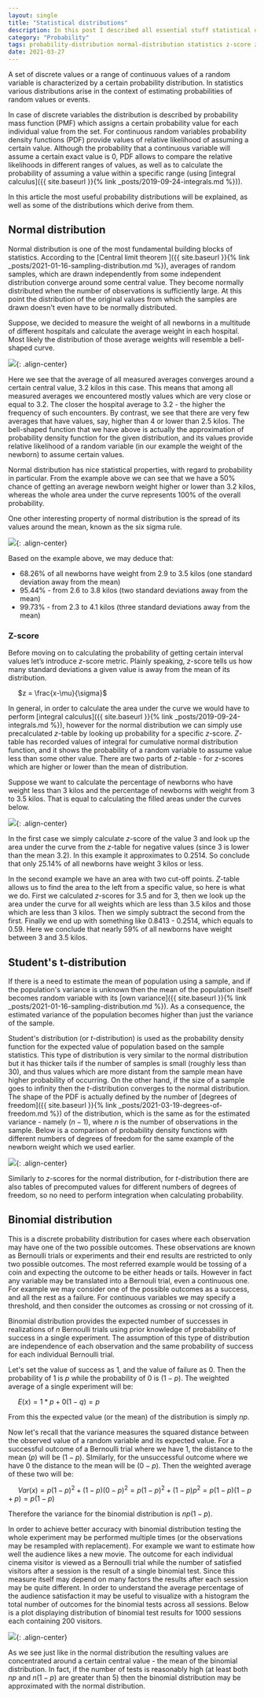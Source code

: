 ```yaml
---
layout: single
title: "Statistical distributions"
description: In this post I described all essential stuff statistical distributions
category: "Probability"
tags: probability-distribution normal-distribution statistics z-score z-table six-sigma z-value central-limit-theorem Student's-distribution t-distribution probability-mass-function probability-density-function PDF degrees-of-freedom chi-square-distribution binomial-distribution Bernoulli-trial
date: 2021-03-27
---
```


A set of discrete values or a range of continuous values of a random variable is characterized by a certain probability distribution. In statistics various distributions arise in the context of estimating probabilities of random values or events.

In case of discrete variables the distribution is described by probability mass function (PMF) which assigns a certain probability value for each individual value from the set. For continuous random variables probability density functions (PDF) provide values of relative likelihood of assuming a certain value. Although the probability that a continuous variable will assume a certain exact value is 0, PDF allows to compare the relative likelihoods in different ranges of values, as well as to calculate the probability of assuming a value within a specific range (using [integral calculus]({{ site.baseurl }}{% link _posts/2019-09-24-integrals.md %})).

In this article the most useful probability distributions will be explained, as well as some of the distributions which derive from them.

## Normal distribution

Normal distribution is one of the most fundamental building blocks of statistics. According to the [Central limit theorem ]({{ site.baseurl }}{% link _posts/2021-01-16-sampling-distribution.md %}), averages of random samples, which are drawn independently from some independent distribution converge around some central value. They become normally distributed when the number of observations is sufficiently large. At this point the distribution of the original values from which the samples are drawn doesn't even have to be normally distributed.

Suppose, we decided to measure the weight of all newborns in a multitude of different hospitals and calculate the average weight in each hospital. Most likely the distribution of those average weights will resemble a bell-shaped curve.

![](/assets/images/probability/toy_newborn_weight_distribution.png){: .align-center}

Here we see that the average of all measured averages converges around a certain central value, 3.2 kilos in this case. This means that among all measured averages we encountered mostly values which are very close or equal to 3.2. The closer the hospital average to 3.2 - the higher the frequency of such encounters. By contrast, we see that there are very few averages that have values, say, higher than 4 or lower than 2.5 kilos. The bell-shaped function that we have above is actually the approximation of probability density function for the given distribution, and its values provide relative likelihood of a random variable (in our example the weight of the newborn) to assume certain values.

Normal distribution has nice statistical properties, with regard to probability in particular. From the example above we can see that  we have a 50% chance of getting an average newborn weight higher or lower than 3.2 kilos, whereas the whole area under the curve represents 100% of the overall probability.

One other interesting property of normal distribution is the spread of its values around the mean, known as the six sigma rule.

![](/assets/images/distributions/toy_newborn_6_sigma.png){: .align-center}

Based on the example above, we may deduce that:

* 68.26% of all newborns have weight from 2.9 to 3.5 kilos (one standard deviation away from the mean)
* 95.44% - from 2.6 to 3.8 kilos (two standard deviations away from the mean)
* 99.73% - from 2.3 to 4.1 kilos (three standard deviations away from the mean)

### Z-score

Before moving on to calculating the probability of getting certain interval values let’s introduce $z$-score metric. Plainly speaking, $z$-score tells us how many standard deviations a given value is away from the mean of its distribution.

&nbsp;&nbsp;&nbsp;&nbsp;
$z = \frac{x-\mu}{\sigma}$

In general, in order to calculate the area under the curve we would have to perform [integral calculus]({{ site.baseurl }}{% link _posts/2019-09-24-integrals.md %}), however for the normal distribution we can simply use precalculated $z$-table by looking up probability for a specific $z$-score. $Z$-table has recorded values of integral for cumulative normal distribution function, and it shows the probability of a random variable to assume value less than some other value. There are two parts of $z$-table - for $z$-scores which are higher or lower than the mean of distribution.

Suppose we want to calculate the percentage of newborns who have weight less than 3 kilos and the percentage of newborns with weight from 3 to 3.5 kilos. That is equal to calculating the filled areas under the curves below.

![](/assets/images/distributions/toy_newborn_weight_distribution_area.png){: .align-center}

In the first case we simply calculate $z$-score of the value 3 and look up the area under the curve from the $z$-table for negative values (since 3 is lower than the mean 3.2). In this example it approximates to 0.2514. So conclude that only 25.14% of all newborns have weight 3 kilos or less.

In the second example we have an area with two cut-off points. $Z$-table allows us to find the area to the left from a specific value, so here is what we do. First we calculated $z$-scores for 3.5 and for 3, then we look up the area under the curve for all weights which are less than 3.5 kilos and those which are less than 3 kilos. Then we simply subtract the second from the first. Finally we end up with something like 0.8413 - 0.2514, which equals to 0.59. Here we conclude that nearly 59% of all newborns have weight between 3 and 3.5 kilos.

## Student's t-distribution

If there is a need to estimate the mean of population using a sample, and if the population's variance is unknown then the mean of the population itself becomes random variable with its [own variance]({{ site.baseurl }}{% link _posts/2021-01-16-sampling-distribution.md %}). As a consequence, the estimated variance of the population becomes higher than just the variance of the sample.

Student's distribution (or $t$-distribution) is used as the probability density function for the expected value of population based on the sample statistics. This type of distribution is very similar to the normal distribution but it has thicker tails if the number of samples is small (roughly less than 30), and thus values which are more distant from the sample mean have higher probability of occurring. On the other hand, if the size of a sample goes to infinity then the $t$-distribution converges to the normal distribution. The shape of the PDF is actually defined by the number of [degrees of freedom]({{ site.baseurl }}{% link _posts/2021-03-19-degrees-of-freedom.md %}) of the distribution, which is the same as for the estimated variance - namely $(n-1)$, where $n$ is the number of observations in the sample. Below is a comparison of probability density functions with different numbers of degrees of freedom for the same example of the newborn weight which we used earlier.

![](/assets/images/probability/normal_and_t_distributions.png){: .align-center}

Similarly to $z$-scores for the normal distribution, for $t$-distribution there are also tables of precomputed values for different numbers of degrees of freedom, so no need to perform integration when calculating probability.

## Binomial distribution

This is a discrete probability distribution for cases where each observation may have one of the two possible outcomes. These observations are known as Bernoulli trials or experiments and their end results are restricted to only two possible outcomes. The most referred example would be tossing of a coin and expecting the outcome to be either heads or tails. However in fact any variable may be translated into a Bernouli trial, even a continuous one. For example we may consider one of the possible outcomes as a success, and all the rest as a failure. For continuous variables we may specify a threshold, and then consider the outcomes as crossing or not crossing of it.

Binomial distribution provides the expected number of successes in realizations of $n$ Bernoulli trials using prior knowledge of probability of success in a single experiment. The assumption of this type of distribution are independence of each observation and the same probability of success for each individual Bernoulli trial.

Let's set the value of success as 1, and the value of failure as 0. Then the probability of 1 is $p$ while the probability of 0 is $(1-p)$. The weighted average of a single experiment will be:

&nbsp;&nbsp;&nbsp;&nbsp;
$E(x) = 1*p+0(1-q) = p$

From this the expected value (or the mean) of the distribution is simply $np$.

Now let's recall that the variance measures the squared distance between the observed value of a random variable and its expected value. For a successful outcome of a Bernoulli trial where we have 1, the distance to the mean ($p$) will be $(1-p)$. SImilarly, for the unsuccessful outcome where we have 0 the distance to the mean will be $(0-p)$. Then the weighted average of these two will be:

&nbsp;&nbsp;&nbsp;&nbsp;
$Var(x) = p(1-p)^2+(1-p)(0-p)^2 = p(1-p)^2+(1-p)p^2 = p(1-p)(1-p+p) = p(1-p)$

Therefore the variance for the binomial distribution is $np(1-p)$.

In order to achieve better accuracy with binomial distribution testing the whole experiment may be performed multiple times (or the observations may be resampled with replacement). For example we want to estimate how well the audience likes a new movie. The outcome for each individual cinema visitor is viewed as a Bernoulli trial while the number of satisfied visitors after a session is the result of a single binomial test. Since this measure itself may depend on many factors the results after each session may be quite different. In order to understand the average percentage of the audience satisfaction it may be useful to visualize with a histogram the total number of outcomes for the binomial tests across all sessions. Below is a plot displaying distribution of binomial test
results for 1000 sessions each containing 200 visitors.

![](/assets/images/probability/binomial_distribution.png){: .align-center}

As we see just like in the normal distribution the resulting values are concentrated around a certain central value - the mean of the binomial distribution. In fact, if the number of tests is reasonably high (at least both $np$ and $n(1-p)$ are greater than 5) then the binomial distribution may be approximated with the normal distribution.